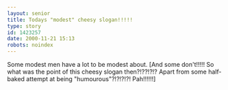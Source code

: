 ```yaml
---
layout: senior
title: Todays "modest" cheesy slogan!!!!!
type: story
id: 1423257
date: 2000-11-21 15:13
robots: noindex
---
```


<div class="quote">Some modest men have a lot to be modest about. [And some don't!!!!! So what was the point of this cheesy slogan then?!??!?!? Apart from some half-baked attempt at being "humourous"?!?!?!?! Pah!!!!!!]</div>
<div style="clear: both;"></div>
